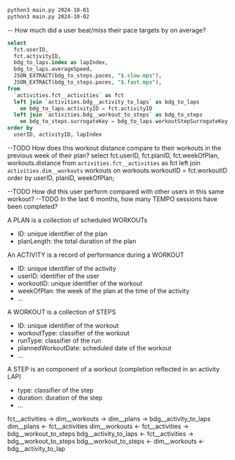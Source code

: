 ```bash
python3 main.py 2024-10-01
python3 main.py 2024-10-02
```

-- How much did a user beat/miss their pace targets by on average?
```SQL
select
  fct.userID,
  fct.activityID,
  bdg_to_laps.index as lapIndex,
  bdg_to_laps.averageSpeed,
  JSON_EXTRACT(bdg_to_steps.paces, "$.slow.mps"),
  JSON_EXTRACT(bdg_to_steps.paces, "$.fast.mps"),
from
  `activities.fct__activities` as fct
  left join `activities.bdg__activity_to_laps` as bdg_to_laps
    on bdg_to_laps.activityID = fct.activityID
  left join `activities.bdg__workout_to_steps` as bdg_to_steps
    on bdg_to_steps.surrogateKey = bdg_to_laps.workoutStepSurrogateKey
order by
  userID, activityID, lapIndex
```

--TODO How does this workout distance compare to their workouts in the previous week of their plan?
select
  fct.userID,
  fct.planID,
  fct.weekOfPlan,
  workouts.distance
from
  `activities.fct__activities` as fct
  left join `activities.dim__workouts` workouts
    on workouts.workoutID = fct.workoutID
order by
  userID, planID, weekOfPlan;


--TODO How did this user perform compared with other users in this same workout?
--TODO In the last 6 months, how many TEMPO sessions have been completed?



A PLAN is a collection of scheduled WORKOUTs
- ID: unique identifier of the plan
- planLength: the total duration of the plan

An ACTIVITY is a record of performance during a WORKOUT
- ID: unique identifier of the activity
- userID: identifier of the user
- workoutID: unique identifier of the workout
- weekOfPlan: the week of the plan at the time of the activity
- ...

A WORKOUT is a collection of STEPS
- ID: unique identifier of the workout
- workoutType: classifier of the workout
- runType: classifier of the run
- plannedWorkoutDate: scheduled date of the workout
- ...

A STEP is an component of a workout (completion reflected in an activity LAP)
- type: classifier of the step
- duration: duration of the step
- ...

fct__activities
-> dim__workouts
-> dim__plans
-> bdg__activity_to_laps
dim__plans
<- fct__activities
dim__workouts
<- fct__activities
-> bdg__workout_to_steps
bdg__activity_to_laps
<- fct__activities
-> bdg__workout_to_steps
bdg__workout_to_steps
<- dim__workouts
<- bdg__activity_to_lap 